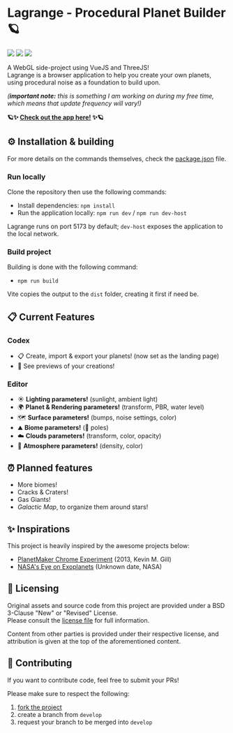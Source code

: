 # Lagrange - Procedural Planet Builder 🪐

<p>
  <img src="https://img.shields.io/badge/VueJS-3.4-%2342B883?logo=vuedotjs&labelColor=%2335495E&logoColor=white">
  <img src="https://img.shields.io/badge/Vite-5.2-%23BD34FE?logo=vite&labelColor=%2335495E&logoColor=white">
  <img src="https://img.shields.io/badge/ThreeJS-r166-%23049EF4?logo=threedotjs&labelColor=%2335495E&logoColor=white">
</p>

A WebGL side-project using VueJS and ThreeJS! <br>
Lagrange is a browser application to help you create your own planets, using procedural noise as a foundation to build upon.

_(**important note:** this is something I am working on during my free time, which means that update frequency will vary!)_

**🪐✨ [Check out the app here!](https://lagrange.eepyberry.me) ✨🪐**

## ⚙️ Installation & building

For more details on the commands themselves, check the [package.json](https://github.com/EepyBerry/lagrange/blob/main/package.json) file.

### Run locally

Clone the repository then use the following commands:

- Install dependencies: `npm install`
- Run the application locally: `npm run dev` / `npm run dev-host`

Lagrange runs on port 5173 by default; `dev-host` exposes the application to the local network.

### Build project

Building is done with the following command:

- `npm run build`

Vite copies the output to the `dist` folder, creating it first if need be.

## 📋 Current Features

### Codex
- 📋 Create, import & export your planets! (now set as the landing page)
- 🔎 See previews of your creations!

### Editor
- ☀️ **Lighting parameters!** (sunlight, ambient light)
- 🌍 **Planet & Rendering parameters!** (transform, PBR, water level)
- 🗺️ **Surface parameters!** (bumps, noise settings, color)
- ⛰️ **Biome parameters!** (🚧 poles)
- ☁️ **Clouds parameters!** (transform, color, opacity)
- 🌈 **Atmosphere parameters!** (density, color)

## ⏰ Planned features

- More biomes!
- Cracks & Craters!
- Gas Giants!
- _Galactic Map_, to organize them around stars!

## ✨ Inspirations

This project is heavily inspired by the awesome projects below:

- [PlanetMaker Chrome Experiment](https://planetmaker.apoapsys.com) (2013, Kevin M. Gill)
- [NASA's Eye on Exoplanets](https://eyes.nasa.gov/apps/exo/#/) (Unknown date, NASA)

## 📓 Licensing

Original assets and source code from this project are provided under a BSD 3-Clause "New" or "Revised" License.<br>
Please consult the [license file](LICENSE) for full information.

Content from other parties is provided under their respective license, and attribution is given at the top of the aforementioned content.

## 🤝 Contributing

If you want to contribute code, feel free to submit your PRs!

Please make sure to respect the following:

1. [fork the project](https://docs.github.com/en/get-started/exploring-projects-on-github/contributing-to-a-project)
2. create a branch from `develop`
3. request your branch to be merged into `develop`
